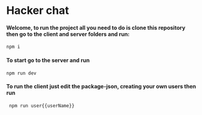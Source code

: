 # Hacker chat

#### Welcome, to run the project all you need to do is clone this repository then go to the client and server folders and run:
 ```npm i```

 #### To start go to the server and run
 ```npm run dev```

 #### To run the client just edit the package-json, creating your own users then run
 ``` npm run user{{userName}}```
